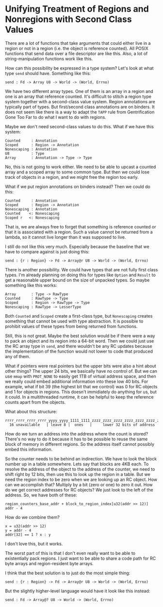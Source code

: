 # Unifying Treatment of Regions and Nonregions with Second Class Values

There are a lot of functions that take arguments that could either live
in a region or not in a region (i.e. the object is reference counted).
All POSIX functions that send data over a file descriptor are like this.
Also, a lot of string-manipulation functions work like this.

How can this possibility be expressed in a type system? Let's look at
what type `send` should have. Something like this:

    send : Fd -> Array U8 -> World -> (World, Errno)

We have two different array types. One of them is an array in a region
and one is an array that reference counted. It's difficult to stitch
a region type system together with a second-class value system. Region
annotations are typically part of types. But first/second class annotations
are on binders. It does not seem like there is a way to adapt the `TAPP`
rule from Gentrification Gone Too Far to do what I want to do with regions.

Maybe we don't need second-class values to do this. What if we have this
system:

    Counted     : Annotation
    Scoped      : Region -> Annotation
    Nonescaping : Annotation
    U8          : Type
    Array       : Annotation -> Type -> Type

No, this is not going to work either. We need to be able to upcast a counted
array and a scoped array to some common type. But then we could lose track
of objects in a region, and we might free the region too early.

What if we put region annotations on binders instead? Then we could do this:

    Counted     : Annotation
    Scoped      : Region -> Annotation
    Nonescaping : Annotation
    Counted    <: Nonescaping
    Scoped r   <: Nonescaping

That is, we are always free to forget that something is reference counted or
that it is associated with a region. Such a value cannot be returned from
a lambda, so it cannot live longer than it was supposed to live.

I still do not like this very much. Especially because the baseline that
we have to compare against is just doing this:

    send : {r : Region} -> Fd -> Array@r U8 -> World -> (World, Errno)

There is another possibility. We could have types that are not fully
first class types. I'm already planning on doing this for types like
`Option` and `Result` to get a reasonable upper bound on the size of
unpacked types. So maybe something like this works:

    Array       : Type -> RawType
    Counted     : RawType -> Type
    Scoped      : Region -> RawType -> Type
    Nonescaping : RawType -> LesserType

Both `Counted` and `Scoped` create a first-class type, but `Nonescaping`
creates something that cannot be used with type abstraction. It is possible
to prohibit values of these types from being returned from functions.

Still, this is not great. Maybe the best solution would be if there were
a way to pack an object and its region into a 64-bit word. Then we could
just use the RC array type in `send`, and there wouldn't be any RC updates
because the implementation of the function would not lower to code that
produced any of them.

What if pointers were real pointers but the upper bits were also a hint
about other things? The upper 24 bits, we basically have no control of.
But we can use `mmap` with `PROT_NONE` to easily get 1TB of virtual address
space, and then we really could embed additional information into these
low 40 bits. For example, what if bit 39 (the highest bit that we control)
was 0 for RC objects and 1 for objects in regions. This doesn't immidiately
do anything for us, but it could. In a multithreaded runtime, it can be
helpful to keep the reference counts apart from the objects.

What about this structure:

    rrrr_rrrr_rrrr_rrrr_yyyy_yyyy_1111_1111_zzzz_zzzz_zzzz_zzzz_zzzz_zzzz_zzzz_zzzz
      16 unavailable   | leave 8 |  ones   |     lower 32 bits of address

How do we turn an address into the address where the count is stored?
There's no way to do it because it has to be possible to reuse the
same block of memory in different regions. So the address itself cannot
possibly embed this information.

So the counter needs to be behind an indirection. We have to look the block
number up in a table somewhere. Lets say that blocks are 4KB each. To resolve
the address of the object to the address of the counter, we need to shift
right by 12 bits, then use this to look up the region in a table. But we need
the region index to be zero when we are looking up an RC object. How can we
accomplish that? Multiply by a bit (zero or one) to zero it out. How do we
get correct addresses for RC objects? We just look to the left of the address.
So, we have both of these:

    region_counters_base_addr + block_to_region_index[u32(addr >> 12)]
    addr - 4

How do we combine them?

    x = u32(addr >> 12)
    y = addr - 4
    addr[32] == 1 ? x : y

I don't love this, but it works.

The worst part of this is that I don't even really want to be able to
existentially pack regions. I just want to be able to share a code path
for RC byte arrays and region-resident byte arrays.

I think that the best solution is to just do the most simple thing:

    send : {r : Region} -> Fd -> Array@r U8 -> World -> (World, Errno)

But the slightly higher-level language would have it look like this
instead:

    send : Fd -> Array@? U8 -> World -> (World, Errno)
